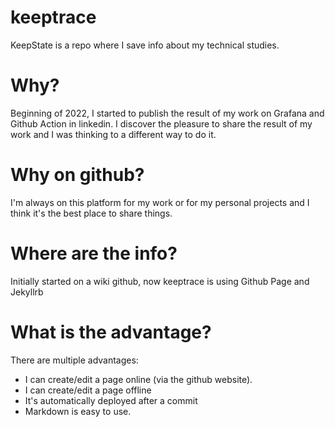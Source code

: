 

# keeptrace

KeepState is a repo where I save info about my technical studies.

# Why?

Beginning of 2022, I started to publish the result of my work on Grafana and Github Action in linkedin.
I discover the pleasure to share the result of my work and I was thinking to a different way to do it.

# Why on github?

I'm always on this platform for my work or for my personal projects and I think it's the best place to share things.

# Where are the info?

Initially started on a wiki github, now keeptrace is using Github Page and Jekyllrb

# What is the advantage?

There are multiple advantages:

- I can create/edit a page online (via the github website).
- I can create/edit a page offline
- It's automatically deployed after a commit
- Markdown is easy to use.
